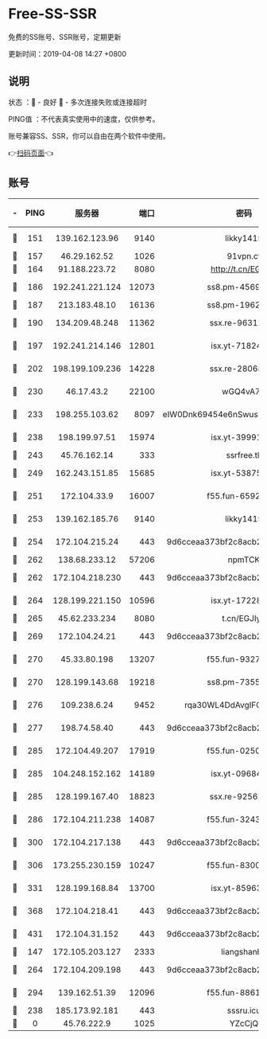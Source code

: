# Free-SS-SSR

免费的SS账号、SSR账号，定期更新

更新时间：2019-04-08 14:27 +0800

## 说明

状态     ：🙂 - 良好 🙁 - 多次连接失败或连接超时

PING值   ：不代表真实使用中的速度，仅供参考。

账号兼容SS、SSR，你可以自由在两个软件中使用。

👉[扫码页面](https://liesauer.github.io/Free-SS-SSR/)👈

## 账号

|-|PING|服务器|端口|密码|加密方式|区域|
|:----:|:----:|:-----:|-----:|:----:|:----:|:----:|
|🙂|151|139.162.123.96|9140|likky1415|aes-256-cfb|JP|
|🙂|157|46.29.162.52|1026|91vpn.cf|rc4-md5|RU|
|🙂|164|91.188.223.72|8080|http://t.cn/EGJIyrl|rc4-md5|RU|
|🙂|186|192.241.221.124|12073|ss8.pm-45691802|aes-256-cfb|US|
|🙂|187|213.183.48.10|16136|ss8.pm-19627789|rc4-md5|RU|
|🙂|190|134.209.48.248|11362|ssx.re-96312869|aes-256-cfb|US|
|🙂|197|192.241.214.146|12801|isx.yt-71824298|aes-256-cfb|US|
|🙂|202|198.199.109.236|14228|ssx.re-28068094|aes-256-cfb|US|
|🙂|230|46.17.43.2|22100|wGQ4vA7D|aes-256-gcm|RU|
|🙂|233|198.255.103.62|8097|eIW0Dnk69454e6nSwuspv9DmS201tQ0D|aes-256-cfb|US|
|🙂|238|198.199.97.51|15974|isx.yt-39991423|aes-256-cfb|US|
|🙂|243|45.76.162.14|333|ssrfree.tk|rc4|SG|
|🙂|249|162.243.151.85|15685|isx.yt-53875045|aes-256-cfb|US|
|🙂|251|172.104.33.9|16007|f55.fun-65922710|aes-256-cfb|SG|
|🙂|253|139.162.185.76|9140|likky1415|aes-256-cfb|DE|
|🙂|254|172.104.215.24|443|9d6cceaa373bf2c8acb22e60b6a58be6|aes-256-cfb|US|
|🙂|262|138.68.233.12|57206|npmTCK|rc4-md5|US|
|🙂|262|172.104.218.230|443|9d6cceaa373bf2c8acb22e60b6a58be6|aes-256-cfb|US|
|🙂|264|128.199.221.150|10596|isx.yt-17228760|aes-256-cfb|SG|
|🙂|265|45.62.233.234|8080|t.cn/EGJIyrl|rc4-md5|CA|
|🙂|269|172.104.24.21|443|9d6cceaa373bf2c8acb22e60b6a58be6|aes-256-cfb|US|
|🙂|270|45.33.80.198|13207|f55.fun-93270323|aes-256-cfb|US|
|🙂|270|128.199.143.68|19218|ss8.pm-73559472|aes-256-cfb|SG|
|🙂|276|109.238.6.24|9452|rqa30WL4DdAvgIFG6Fs3znzTa|aes-256-cfb|FR|
|🙂|277|198.74.58.40|443|9d6cceaa373bf2c8acb22e60b6a58be6|aes-256-cfb|US|
|🙂|285|172.104.49.207|17919|f55.fun-02500708|aes-256-cfb|SG|
|🙂|285|104.248.152.162|14189|isx.yt-09684732|aes-256-cfb|SG|
|🙂|285|128.199.167.40|18823|ssx.re-92562343|aes-256-cfb|SG|
|🙂|286|172.104.211.238|14087|f55.fun-32438458|aes-256-cfb|US|
|🙂|300|172.104.217.138|443|9d6cceaa373bf2c8acb22e60b6a58be6|aes-256-cfb|US|
|🙂|306|173.255.230.159|10247|f55.fun-83008054|aes-256-cfb|US|
|🙂|331|128.199.168.84|13700|isx.yt-85963683|aes-256-cfb|SG|
|🙂|368|172.104.218.41|443|9d6cceaa373bf2c8acb22e60b6a58be6|aes-256-cfb|US|
|🙂|431|172.104.31.152|443|9d6cceaa373bf2c8acb22e60b6a58be6|aes-256-cfb|US|
|🙂|147|172.105.203.127|2333|liangshanbo|chacha20|JP|
|🙂|264|172.104.209.198|443|9d6cceaa373bf2c8acb22e60b6a58be6|aes-256-cfb|US|
|🙂|294|139.162.51.39|12096|f55.fun-88617667|aes-256-cfb|SG|
|🙁|238|185.173.92.181|443|sssru.icu|rc4-md5|RU|
|🙁|0|45.76.222.9|1025|YZcCjQ|rc4-md5|JP|
